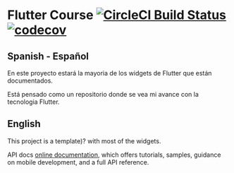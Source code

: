 # Flutter Course [![CircleCI Build Status](https://circleci.com/gh/geordanex/Flutter-Course/tree/master.svg?style=shield)](https://circleci.com/gh/geordanex/Flutter-Course/tree/master)[![codecov](https://codecov.io/gh/geordanex/Flutter-Course/branch/master/graph/badge.svg)](https://codecov.io/gh/geordanex/Flutter-Course)

## Spanish - Español
En este proyecto estará la mayoria de los widgets de Flutter que están documentados.

Está pensado como un repositorio donde se vea mi avance con la tecnologia Flutter.

## English

This project is a template)? with most of the widgets.

API docs
[online documentation](https://flutter.io/docs), which offers tutorials,
samples, guidance on mobile development, and a full API reference.
